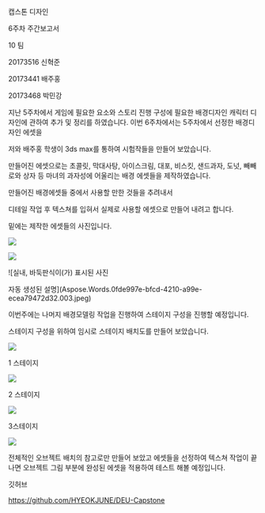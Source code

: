 ﻿캡스톤 디자인

6주차 주간보고서







10 팀

20173516 신혁준

20173441 배주홍

20173468 박민강

지난 5주차에서 게임에 필요한 요소와 스토리 진행 구성에 필요한 배경디자인 캐릭터 디자인에 관하여 추가 및 정리를 하였습니다. 이번 6주차에서는 5주차에서 선정한 배경디자인 에셋을

저와 배주홍 학생이 3ds max를 통하여 시험작들을 만들어 보았습니다. 

만들어진 에셋으로는 초콜릿, 막대사탕, 아이스크림, 대포, 비스킷, 샌드과자, 도넛, 빼빼로와 상자 등 마녀의 과자성에 어울리는 배경 에셋들을 제작하였습니다.

만들어진 배경에셋들 중에서 사용할 만한 것들을 추려내서

디테일 작업 후 텍스쳐를 입혀서 실제로 사용할 에셋으로 만들어 내려고 합니다.

밑에는 제작한 에셋들의 사진입니다.

![](Aspose.Words.0fde997e-bfcd-4210-a99e-ecea79472d32.001.jpeg)


![](Aspose.Words.0fde997e-bfcd-4210-a99e-ecea79472d32.002.jpeg)

![실내, 바둑판식이(가) 표시된 사진

자동 생성된 설명](Aspose.Words.0fde997e-bfcd-4210-a99e-ecea79472d32.003.jpeg)

이번주에는 나머지 배경모델링 작업을 진행하여 스테이지 구성을 진행할 예정입니다. 

스테이지 구성을 위하여 임시로 스테이지 배치도를 만들어 보았습니다.

![](Aspose.Words.0fde997e-bfcd-4210-a99e-ecea79472d32.004.jpeg)

1 스테이지

![](Aspose.Words.0fde997e-bfcd-4210-a99e-ecea79472d32.005.jpeg)

2 스테이지

![](Aspose.Words.0fde997e-bfcd-4210-a99e-ecea79472d32.006.jpeg)

3스테이지


![](Aspose.Words.0fde997e-bfcd-4210-a99e-ecea79472d32.007.png)

전체적인 오브젝트 배치의 참고로만 만들어 보았고 에셋들을 선정하여 텍스쳐 작업이 끝나면 오브젝트 그림 부분에 완성된 에셋을 적용하여 테스트 해볼 예정입니다. 

깃허브

https://github.com/HYEOKJUNE/DEU-Capstone

